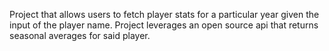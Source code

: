 Project that allows users to fetch player stats for a particular year given the input of the player name. Project leverages an open source api that returns seasonal averages for said player. 
